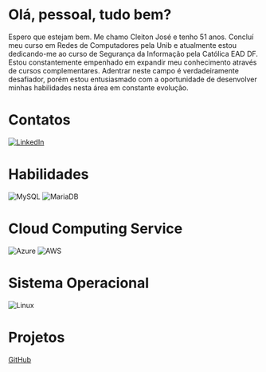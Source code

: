 # Olá, pessoal, tudo bem?
Espero que estejam bem. Me chamo Cleiton José e tenho 51 anos. Concluí meu curso em Redes de Computadores pela Unib e atualmente estou dedicando-me ao curso de Segurança da Informação pela Católica EAD DF. Estou constantemente empenhado em expandir meu conhecimento através de cursos complementares. Adentrar neste campo é verdadeiramente desafiador, porém estou entusiasmado com a oportunidade de desenvolver minhas habilidades nesta área em constante evolução.

# Contatos
[![LinkedIn](https://img.shields.io/badge/LinkedIn-0077B5?style=for-the-badge&logo=linkedin&logoColor=white)](https://www.linkedin.com/in/cleiton-jos%C3%A9-a46827211/)

# Habilidades
![MySQL](https://img.shields.io/badge/MySQL-00000F?style=for-the-badge&logo=mysql&logoColor=white) 
![MariaDB](https://img.shields.io/badge/MariaDB-003545?style=for-the-badge&logo=mariadb&logoColor=white)

# Cloud Computing Service
![Azure](https://img.shields.io/badge/Azure-blue?style=for-the-badge&logo=microsoft%20azure&logoColor=blue&labelColor=FFFFFF&link=https%3A%2F%2Fimages.app.goo.gl%2FK7PN1jYJd57x4q7A8)
![AWS](https://img.shields.io/badge/AWS-000.svg?style=for-the-badge&logo=amazon-aws&logoColor=white)

# Sistema Operacional
![Linux](https://img.shields.io/badge/Linux-000?style=for-the-badge&logo=linux&logoColor=FCC624)


# Projetos
[GitHub](https://github.com/cjsilvadf)
